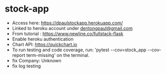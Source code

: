 # stock-app
- Access here: https://dpaulstockapp.herokuapp.com/
- Linked to heroku account under dentongpaul@gmail.com
- From tutorial : https://www.newline.co/fullstack-flask
- Enable heroku authentication
- Chart API: https://quickchart.io
- To run testing and code coverage, run: 'pytest --cov=stock_app --cov-report term-missing' on the terminal.
- fix Company: Unknown
- fix log testing